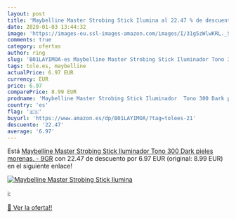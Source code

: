 ```yaml
---
layout: post
title: 'Maybelline Master Strobing Stick Ilumina al 22.47 % de descuento'
date: 2020-01-03 13:44:32
image: 'https://images-eu.ssl-images-amazon.com/images/I/31g5zWlwKRL._SL200_.jpg'
comments: true
category: ofertas
author: ring
slug: 'B01LAYIMOA-es Maybelline Master Strobing Stick Iluminador Tono 300 Dark...'
tags: tole.es, maybelline
actualPrice: 6.97 EUR
currency: EUR
price: 6.97
comparePrice: 8.99 EUR
prodname: 'Maybelline Master Strobing Stick Iluminador  Tono 300 Dark pieles morenas. - 9GR'
country: 'es'
flag: '🇪🇸'
buyurl: 'https://www.amazon.es/dp/B01LAYIMOA/?tag=tolees-21'
descuento: '22.47'
average: '6.97'
---
```


Está [Maybelline Master Strobing Stick Iluminador  Tono 300 Dark pieles morenas. - 9GR](https://www.amazon.es/dp/B01LAYIMOA/?tag=tolees-21) con 22.47 de descuento por 6.97 EUR (original: 8.99 EUR) en el siguiente enlace!

[![Maybelline Master Strobing Stick Ilumina](https://images-eu.ssl-images-amazon.com/images/I/31g5zWlwKRL._SL200_.jpg)](https://www.amazon.es/dp/B01LAYIMOA/?tag=tolees-21)

ℹ️:


[🛒 Ver la oferta!!](https://www.amazon.es/dp/B01LAYIMOA/?tag=tolees-21)
